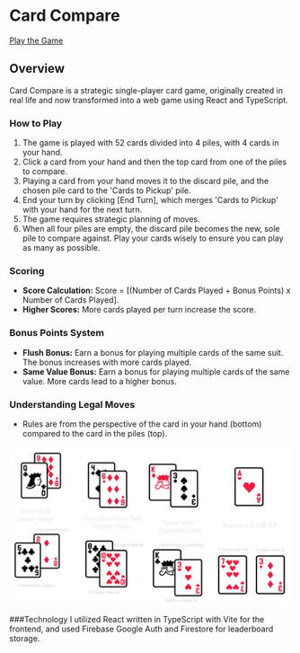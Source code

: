 # Card Compare
[Play the Game](https://cardcompare.io/)

## Overview
Card Compare is a strategic single-player card game, originally created in real life and now transformed into a web game using React and TypeScript.

### How to Play
1. The game is played with 52 cards divided into 4 piles, with 4 cards in your hand.
2. Click a card from your hand and then the top card from one of the piles to compare.
3. Playing a card from your hand moves it to the discard pile, and the chosen pile card to the 'Cards to Pickup' pile.
4. End your turn by clicking [End Turn], which merges 'Cards to Pickup' with your hand for the next turn. 
5. The game requires strategic planning of moves.
6. When all four piles are empty, the discard pile becomes the new, sole pile to compare against. Play your cards wisely to ensure you can play as many as possible.

### Scoring
- **Score Calculation:** Score = [(Number of Cards Played + Bonus Points) x Number of Cards Played].
- **Higher Scores:** More cards played per turn increase the score.

### Bonus Points System
- **Flush Bonus:** Earn a bonus for playing multiple cards of the same suit. The bonus increases with more cards played.
- **Same Value Bonus:** Earn a bonus for playing multiple cards of the same value. More cards lead to a higher bonus.

### Understanding Legal Moves
- Rules are from the perspective of the card in your hand (bottom) compared to the card in the piles (top).
  
![Detailed Rule Chart](public/rules/rule-image.png)

###Technology
I utilized React written in TypeScript with Vite for the frontend, and used Firebase Google Auth and Firestore for leaderboard storage.

